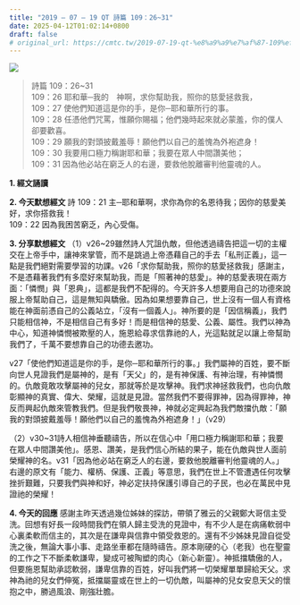 ```yaml
---
title: "2019 – 07 – 19 QT 詩篇 109：26~31"
date: 2025-04-12T01:02:14+0800
draft: false
# original_url: https://cmtc.tw/2019-07-19-qt-%e8%a9%a9%e7%af%87-109%ef%bc%9a2631
---
```


![](/images/qt.jpg)
> 詩篇 109：26\~31  
> 109：26 耶和華─我的　神啊，求你幫助我，照你的慈愛拯救我，  
> 109：27 使他們知道這是你的手，是你─耶和華所行的事。  
> 109：28 任憑他們咒罵，惟願你賜福；他們幾時起來就必蒙羞，你的僕人卻要歡喜。  
> 109：29 願我的對頭披戴羞辱！願他們以自己的羞愧為外袍遮身！  
> 109：30 我要用口極力稱謝耶和華；我要在眾人中間讚美他；  
> 109：31 因為他必站在窮乏人的右邊，要救他脫離審判他靈魂的人。

**1. 經文誦讀**

**2.  今天默想經文**
詩 109：21 主─耶和華啊，求你為你的名恩待我；因你的慈愛美好，求你搭救我！  
109：22 因為我困苦窮乏，內心受傷。

**3. 分享默想經文**
（1）v26\~29雖然詩人咒詛仇敵，但他透過禱告把這一切的主權交在上帝手中，讓神來掌管，而不是跳過上帝憑藉自己的手去「私刑正義」，這一點是我們絕對需要學習的功課。v26「求你幫助我，照你的慈愛拯救我」感謝主，不是憑藉著我們有多麼好來幫助我，而是「照著神的慈愛」。神的慈愛表現在兩方面：「憐憫」與「恩典」，這都是我們不配得的。今天許多人想要用自己的功德來說服上帝幫助自己，這是無知與驕傲。因為如果想要靠自己，世上沒有一個人有資格能在神面前憑自己的公義站立，「沒有一個義人」。神所要的是「因信稱義」，我們只能相信神，不是相信自己有多好！而是相信神的慈愛、公義、屬性。我們以神為中心，知道神憐憫被欺壓的人，施恩給尋求信靠祂的人，光這點就足以讓上帝幫助我們了，千萬不要想靠自己的功德去邀功。

v27「使他們知道這是你的手，是你─耶和華所行的事。」我們屬神的百姓，要不斷向世人見證我們是屬神的，是有「天父」的，是有神保護、有神治理，有神憐憫的。仇敵竟敢攻擊屬神的兒女，那就等於是攻擊神。我們求神拯救我們，也向仇敵彰顯神的真實、偉大、榮耀，這就是見證。當然我們不要得罪神，因為得罪神，神反而興起仇敵來管教我們。但是我們敬畏神，神就必定興起為我們敵擋仇敵：「願我的對頭披戴羞辱！願他們以自己的羞愧為外袍遮身！」（v29）

（2）v30\~31詩人相信神垂聽禱告，所以在信心中「用口極力稱謝耶和華；我要在眾人中間讚美他」。感恩、讚美，是我們信心所結的果子，能在仇敵與世人面前榮耀神的名。v31「因為他必站在窮乏人的右邊，要救他脫離審判他靈魂的人。」右邊的原文有「能力、權柄、保護、正義」等意思，我們在世上不管遭遇任何攻擊挫折艱難，只要我們與神和好，神必定扶持保護引導自己的子民，也必在萬民中見證祂的榮耀！

**4. 今天的回應**
感謝主昨天透過幾位姊妹的探訪，帶領了雅云的父親鄭大哥信主受洗。回想有好長一段時間我們在領人歸主受洗的見證中，有不少人是在病痛軟弱中心裏柔軟而信主的，其次是在謙卑與信靠中領受救恩的。還有不少姊妹見證自從受洗之後，無論大事小事、走路坐車都在隨時禱告。原本剛硬的心（老我）也在聖靈的工作之下不斷柔軟謙卑，變成可被陶塑的肉心（新心新靈）。神抵擋驕傲的人，但要施恩幫助承認軟弱，謙卑信靠的百姓，好叫我們將一切榮耀單單歸給天父。求神為祂的兒女們伸冤，抵擋屬靈或在世上的一切仇敵，叫屬神的兒女安息天父的懷抱之中，勝過風浪、剛強壯膽。
